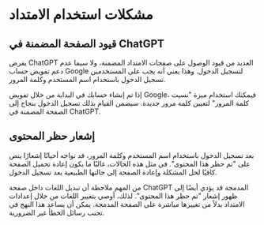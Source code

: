 # مشكلات استخدام الامتداد

## قيود الصفحة المضمنة في ChatGPT

يفرض ChatGPT العديد من قيود الوصول على صفحات الامتداد المضمنة، ولا سيما عدم دعم تفويض حساب Google لتسجيل الدخول. وهذا يعني أنه يجب على المستخدمين تسجيل الدخول باستخدام اسم المستخدم وكلمة المرور.

إذا تم إنشاء حسابك في البداية من خلال تفويض Google، فيمكنك استخدام ميزة "نسيت كلمة المرور" لتعيين كلمة مرور جديدة. سيضمن القيام بذلك تسجيل الدخول بنجاح إلى الصفحة المضمنة في ChatGPT.

## إشعار حظر المحتوى

بعد تسجيل الدخول باستخدام اسم المستخدم وكلمة المرور، قد تواجه أحيانًا إشعارًا ينص على "تم حظر هذا المحتوى". في مثل هذه الحالات، غالبًا ما يكون إعادة تحميل الصفحة كافيًا لحل المشكلة وإعادة الصفحة إلى حالتها الطبيعية بعد تسجيل الدخول.

من المهم ملاحظة أن تبديل اللغات داخل صفحة ChatGPT المدمجة قد يؤدي أيضًا إلى ظهور إشعار "تم حظر هذا المحتوى". لذلك، أوصي بتغيير اللغات من خلال إعدادات الامتداد بدلاً من تغييرها مباشرة على الصفحة المدمجة. يمكن أن يساعد هذا النهج في تجنب رسائل الخطأ غير الضرورية.
